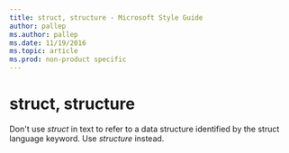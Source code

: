 ```yaml
---
title: struct, structure - Microsoft Style Guide
author: pallep
ms.author: pallep
ms.date: 11/19/2016
ms.topic: article
ms.prod: non-product specific
---
```


# struct, structure

Don't use *struct* in text to refer to a data structure identified by the struct language keyword. Use *structure* instead.
